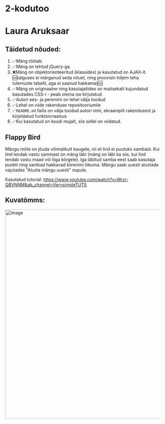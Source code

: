 # 2-kodutoo
# Laura Aruksaar

## Täidetud nõuded:

1. ✅Mäng töötab.
2. ✅Mäng on tehtud jQuery-ga. 
3. ❌Mäng on objektorienteeritud (klassides) ja kasutatud on AJAX-it. 🆘(alguses ei märganud seda nõuet, ning proovisin hiljem teha tulemuste tabelit, aga ei saanud hakkama)🆘
4. ✅Mäng on originaalne ning kasutajaliides on maitsekalt kujundatud kasutades CSS-i - peab olema ise kirjutatud. 
5. ✅Autori ees- ja perenimi on lehel välja toodud
6. ✅Lehel on viide rakenduse repositooriumile
7. ✅`README.md` failis on välja toodud autori nimi, ekraanipilt rakendusest ja kirjeldatud funktsionaalsus
8. ✅Kui kasutatud on koodi mujalt, siis sellel on viidatud. 


## Flappy Bird
Mängu mõte on jõuda võimalikult kaugele, nii et lind ei puutuks sambaid. Kui lind lendab vastu sammast on mäng läbi (mäng on läbi ka siis, kui lind lendab vastu maad või liiga kõrgele). Iga läbitud samba eest saab kasutaja punkti ning sambad hakkavad kiiremini liikuma. Mängu saab uuesti alustada vajutades "Alusta mängu uuesti" nupule.

Kasutatud tutorial: https://www.youtube.com/watch?v=Wrzr-QBVNNM&ab_channel=VerysimpleTUTS

## Kuvatõmms:
<img width="680" alt="image" src="https://user-images.githubusercontent.com/90316827/167271494-3f97e06a-1dab-4d74-a99f-ff4fade27204.png">
